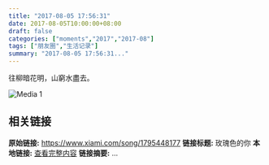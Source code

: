 ```yaml
---
title: "2017-08-05 17:56:31"
date: 2017-08-05T10:00:00+08:00
draft: false
categories: ["moments","2017","2017-08"]
tags: ["朋友圈","生活记录"]
summary: "2017-08-05 17:56:31..."
---
```


往柳暗花明，山窮水盡去。

![Media 1](/Moments/photos/2017-08-05/201708051756310.jpg)

## 相关链接

**原始链接:** https://www.xiami.com/song/1795448177
**链接标题:** 玫瑰色的你
**本地链接:** [查看完整内容](/link_content/2017/08/2017-08-05/link_content/)
**链接摘要:** ...

